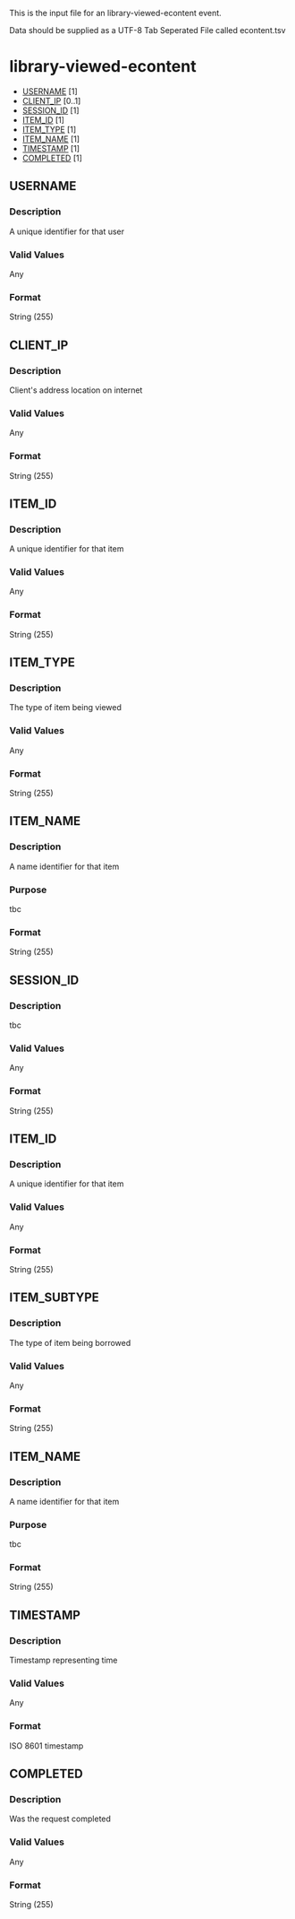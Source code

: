 This is the input file for an library-viewed-econtent event.

Data should be supplied as a UTF-8 Tab Seperated File called econtent.tsv

# library-viewed-econtent

* [USERNAME](#username) [1]
* [CLIENT_IP](#client_ip) [0..1]
* [SESSION_ID](#session_id) [1]
* [ITEM_ID](#item_id) [1]
* [ITEM_TYPE](#item_type) [1]
* [ITEM_NAME](#item_name) [1]
* [TIMESTAMP](#timestamp) [1]
* [COMPLETED](#completed) [1]

## USERNAME 
### Description

A unique identifier for that user


### Valid Values
Any

### Format
String (255)

## CLIENT_IP 
### Description

Client's address location on internet

### Valid Values
Any

### Format
String (255)


## ITEM_ID 
### Description

A unique identifier for that item

### Valid Values
Any

### Format
String (255)


## ITEM_TYPE
### Description

The type of item being viewed

### Valid Values
Any

### Format
String (255)


## ITEM_NAME
### Description

A name identifier for that item

### Purpose

tbc

### Format
String (255)


## SESSION_ID
### Description

tbc


### Valid Values
Any

### Format
String (255)


## ITEM_ID 
### Description

A unique identifier for that item

### Valid Values
Any

### Format
String (255)


## ITEM_SUBTYPE
### Description

The type of item being borrowed

### Valid Values
Any

### Format
String (255)


## ITEM_NAME
### Description

A name identifier for that item

### Purpose

tbc

### Format
String (255)

## TIMESTAMP
### Description

Timestamp representing time


### Valid Values
Any

### Format
ISO 8601 timestamp


## COMPLETED
### Description

Was the request completed

### Valid Values
Any

### Format
String (255)